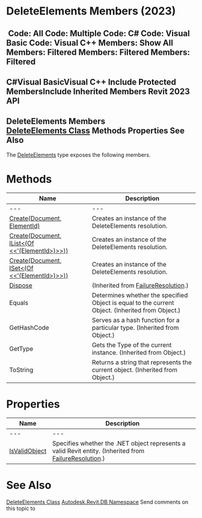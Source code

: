 # DeleteElements Members (2023)

﻿
 Code: All Code: Multiple Code: C# Code: Visual Basic Code: Visual C++  Members: Show All Members: Filtered Members: Filtered Members: Filtered   
---  
C#Visual BasicVisual C++
Include Protected MembersInclude Inherited Members
Revit 2023 API  
---  
DeleteElements Members  
[DeleteElements Class](f8d66e28-6e49-7b79-42e5-aa92ee9e536f.md "DeleteElements Class") Methods Properties See Also  
---  
The [DeleteElements](f8d66e28-6e49-7b79-42e5-aa92ee9e536f.md "DeleteElements Class") type exposes the following members.
# Methods
| Name | Description |
| --- | --- |
| --- | --- | --- |
| [Create(Document, ElementId)](d6bc1478-9b98-d441-0265-fe256728f5b1.md "Create Method \(Document, ElementId\)") | Creates an instance of the DeleteElements resolution. |
| [Create(Document, IList<(Of <<'(ElementId>)>>))](8d2fea15-caf0-1980-8b3e-5b8fe4a7273b.md "Create Method \(Document, IList\(ElementId\)\)") | Creates an instance of the DeleteElements resolution. |
| [Create(Document, ISet<(Of <<'(ElementId>)>>))](ced03565-a412-1df0-e65c-6eabfc3dbf00.md "Create Method \(Document, ISet\(ElementId\)\)") | Creates an instance of the DeleteElements resolution. |
| [Dispose](95f5bc5b-aefe-7fb9-9200-074b8a77a3e3.md "Dispose Method") | (Inherited from [FailureResolution](8075460b-afbf-6558-b402-b1f75fdf2412.md "FailureResolution Class").) |
| Equals | Determines whether the specified Object is equal to the current Object. (Inherited from Object.) |
| GetHashCode | Serves as a hash function for a particular type.  (Inherited from Object.) |
| GetType | Gets the Type of the current instance. (Inherited from Object.) |
| ToString | Returns a string that represents the current object. (Inherited from Object.) |

# Properties
| Name | Description |
| --- | --- |
| --- | --- | --- |
| [IsValidObject](24b14505-d558-57a8-60e5-c93fb54cbb8d.md "IsValidObject Property") | Specifies whether the .NET object represents a valid Revit entity.  (Inherited from [FailureResolution](8075460b-afbf-6558-b402-b1f75fdf2412.md "FailureResolution Class").) |

# See Also
[DeleteElements Class](f8d66e28-6e49-7b79-42e5-aa92ee9e536f.md "DeleteElements Class")
[Autodesk.Revit.DB Namespace](87546ba7-461b-c646-cbb1-2cb8f5bff8b2.md "Autodesk.Revit.DB Namespace")
Send comments on this topic to 